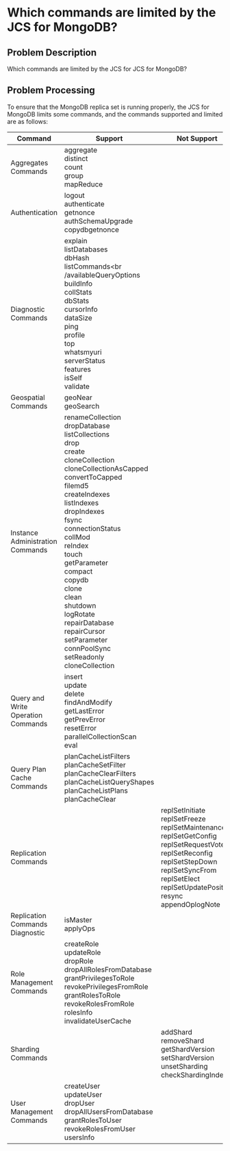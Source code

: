 # Which commands are limited by the JCS for MongoDB?

## Problem Description

Which commands are limited by the JCS for JCS for MongoDB?

## Problem Processing
To ensure that the MongoDB replica set is running properly, the JCS for MongoDB limits some commands, and the commands supported and limited are as follows:

|Command	|Support	|Not Support|
|---|---|---|
|Aggregates Commands|aggregate<br />distinct<br />count<br />group<br />mapReduce<br />| |
|Authentication|	logout<br />authenticate<br />getnonce<br />authSchemaUpgrade<br />copydbgetnonce<br /> | |
|Diagnostic Commands	| explain<br />listDatabases<br />dbHash<br />listCommands<br /availableQueryOptions<br />buildInfo<br />collStats<br />dbStats<br />cursorInfo<br />dataSize<br />ping<br />profile<br />top<br />whatsmyuri<br />serverStatus<br />features<br />isSelf<br />validate<br />| |
|Geospatial Commands	|geoNear<br />geoSearch<br />| |
|Instance Administration Commands	|renameCollection<br />dropDatabase<br />listCollections<br />drop<br />create<br />cloneCollection<br />cloneCollectionAsCapped<br />convertToCapped<br />filemd5<br />createIndexes<br />listIndexes<br />dropIndexes<br />fsync<br />connectionStatus<br />collMod<br />reIndex<br />touch<br />getParameter<br />compact<br />copydb<br />clone<br />clean<br />shutdown<br />logRotate<br />repairDatabase<br />repairCursor<br />setParameter<br />connPoolSync<br />setReadonly<br />cloneCollection<br />| |
|Query and Write Operation Commands	 |insert<br />update<br />delete<br />findAndModify<br />getLastError<br />getPrevError<br />resetError<br />parallelCollectionScan<br />eval<br />| |
| Query Plan Cache Commands	|planCacheListFilters<br />planCacheSetFilter<br />planCacheClearFilters<br />planCacheListQueryShapes<br />planCacheListPlans<br />planCacheClear<br />| |
|Replication Commands	| |replSetInitiate<br />replSetFreeze<br />replSetMaintenance<br />replSetGetConfig<br />replSetRequestVotes<br />replSetReconfig<br />replSetStepDown<br />replSetSyncFrom<br />replSetElect<br />replSetUpdatePosition<br />resync<br />appendOplogNote<br />|
|Replication Commands Diagnostic	|isMaster<br />applyOps<br />| |
|Role Management Commands	|createRole<br />updateRole<br />dropRole<br />dropAllRolesFromDatabase<br />grantPrivilegesToRole<br />revokePrivilegesFromRole<br />grantRolesToRole<br />revokeRolesFromRole<br />rolesInfo<br />invalidateUserCache<br />| |
|Sharding Commands	| | addShard<br />removeShard <br />getShardVersion<br />setShardVersion<br />unsetSharding<br />checkShardingIndex<br /> |
|User Management Commands	|createUser<br />updateUser<br />dropUser<br />dropAllUsersFromDatabase<br />grantRolesToUser<br />revokeRolesFromUser<br />usersInfo<br />|

